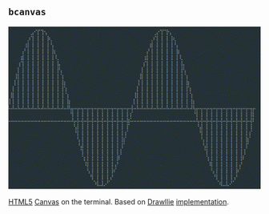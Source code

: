 ## `bcanvas`

![](examples/sine.gif)

[HTML5](https://developer.mozilla.org/en-US/docs/Web/API/Canvas_API) [Canvas](canvas.ts) on the terminal. Based on [Drawllie](https://github.com/asciimoo/drawille) [implementation](drawllie.ts).


